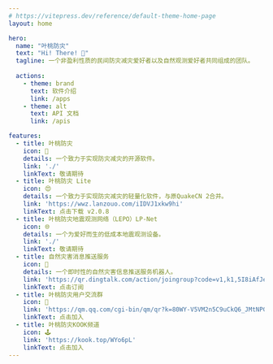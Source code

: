 ```yaml
---
# https://vitepress.dev/reference/default-theme-home-page
layout: home

hero:
  name: "叶桃防灾"
  text: "Hi! There! 👋"
  tagline: 一个非盈利性质的民间防灾减灾爱好者以及自然观测爱好者共同组成的团队。
  
  actions:
    - theme: brand
      text: 软件介绍
      link: /apps
    - theme: alt
      text: API 文档
      link: /apis

features:
  - title: 叶桃防灾
    icon: 🤗
    details: 一个致力于实现防灾减灾的开源软件。
    link: './'
    linkText: 敬请期待
  - title: 叶桃防灾 Lite
    icon: 😍
    details: 一个致力于实现防灾减灾的轻量化软件，与原QuakeCN 2合并。
    link: 'https://wwz.lanzouo.com/iIDVJ1xkw9hi'
    linkText: 点击下载 v2.0.8
  - title: 叶桃防灾地震观测网络（LEPO）LP-Net
    icon: 🌐
    details: 一个为爱好而生的低成本地震观测设备。
    link: './'
    linkText: 敬请期待
  - title: 自然灾害消息推送服务
    icon: 🤖
    details: 一个即时性的自然灾害信息推送服务机器人。
    link: 'https://qr.dingtalk.com/action/joingroup?code=v1,k1,5I8iAfJeXvJjTP9yjbiaZWtJu4Pd2F45rgGVa2VhRxY=&_dt_no_comment=1&origin=11'
    linkText: 点击订阅
  - title: 叶桃防灾用户交流群
    icon: 💬
    link: 'https://qm.qq.com/cgi-bin/qm/qr?k=80WY-V5VM2n5C9uCkQ6_JMtNPGLzIXXb&jump_from=webapi&authKey=ft1BWQzOPtV7YK02aP69QQTZIl9g+OEx4G/Btf4ntx7fj6Hxe2hx+G/EZ5/vcAF7'
    linkText: 点击加入
  - title: 叶桃防灾KOOK频道
    icon: 🕹️
    link: 'https://kook.top/WYo6pL'
    linkText: 点击加入
---
```

